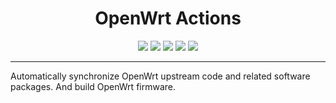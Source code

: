 <div align="center">
<h1 align="center">OpenWrt Actions</h1>
<img src="https://img.shields.io/github/issues/acusp/OpenWrt-Actions?color=green">
<img src="https://img.shields.io/github/stars/acusp/OpenWrt-Actions?color=yellow">
<img src="https://img.shields.io/github/forks/acusp/OpenWrt-Actions?color=orange">
<img src="https://img.shields.io/github/license/acusp/OpenWrt-Actions?color=ff69b4">
<img src="https://img.shields.io/github/languages/code-size/acusp/OpenWrt-Actions?color=blueviolet">
</div>

---

Automatically synchronize OpenWrt upstream code and related software packages. And build OpenWrt firmware.

